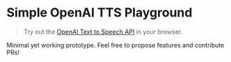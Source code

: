 # Simple OpenAI TTS Playground

> Try out the [OpenAI Text to Speech API](https://platform.openai.com/docs/api-reference/audio) in your browser.

Minimal yet working prototype. Feel free to propose features and contribute PRs!
